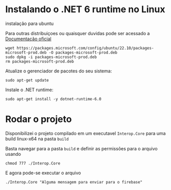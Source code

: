 # Instalando o .NET 6 runtime no Linux

instalação para ubuntu

Para outras distribuiçoes ou quaisquer duvidas pode ser acessado a [Documentação oficial](https://learn.microsoft.com/pt-br/dotnet/core/install/linux)



```
wget https://packages.microsoft.com/config/ubuntu/22.10/packages-microsoft-prod.deb -O packages-microsoft-prod.deb
sudo dpkg -i packages-microsoft-prod.deb
rm packages-microsoft-prod.deb
```

Atualize o gerenciador de pacotes do seu sistema:


```
sudo apt-get update
```

Instale o .NET runtime:

```
sudo apt-get install -y dotnet-runtime-6.0
```

# Rodar o projeto

Disponibilizei o projeto compilado em um executavel ``Interop.Core`` para uma build linux-x64 na pasta ``build``

Basta navegar para a pasta ``build`` e definir as permissões para o arquivo usando 
```
chmod 777 ./Interop.Core
```

E agora pode-se executar o arquivo
```
./Interop.Core "Alguma mensagem para enviar para o firebase"
```

